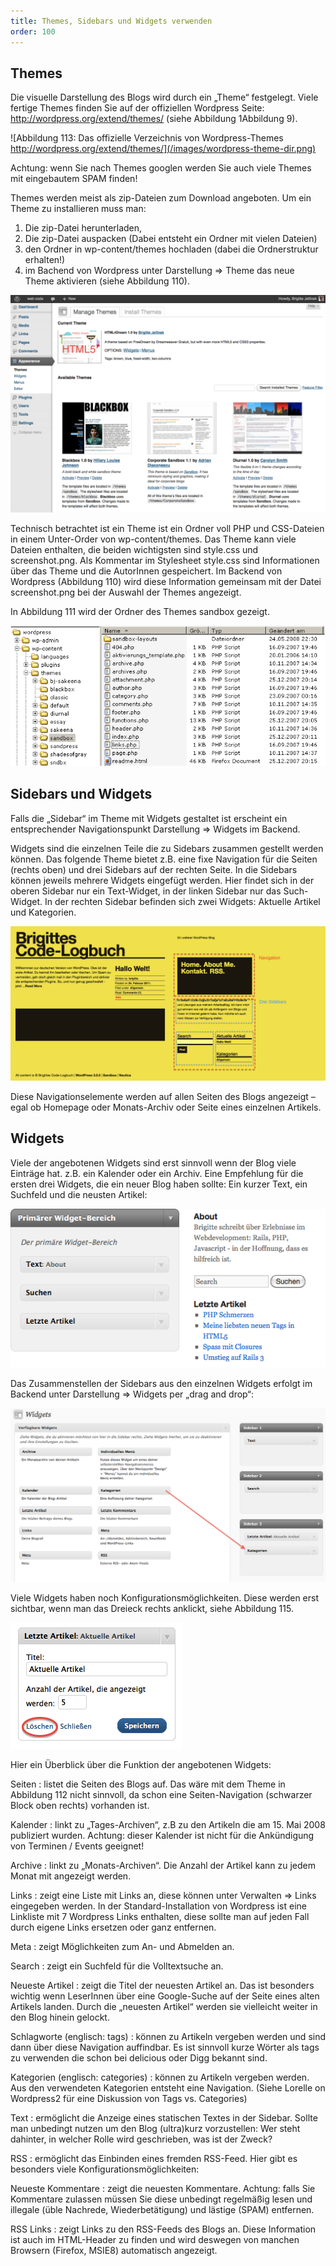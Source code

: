 ```yaml
---
title: Themes, Sidebars und Widgets verwenden
order: 100
---
```


Themes
-------

Die visuelle Darstellung des Blogs wird durch ein „Theme“ festgelegt. Viele fertige Themes finden Sie auf der offiziellen Wordpress Seite: http://wordpress.org/extend/themes/ (siehe Abbildung 1Abbildung 9).


![Abbildung 113: Das offizielle Verzeichnis von Wordpress-Themes http://wordpress.org/extend/themes/](/images/wordpress-theme-dir.png)


Achtung: wenn Sie nach Themes googlen werden Sie auch viele Themes mit eingebautem SPAM finden!

Themes werden meist als zip-Dateien zum Download angeboten. Um ein Theme zu installieren muss man:

1.  Die zip-Datei herunterladen, 
2.  Die zip-Datei auspacken (Dabei entsteht ein Ordner mit vielen Dateien) 
3.  den Ordner in wp-content/themes hochladen (dabei die Ordnerstruktur erhalten!)
4.  im Bachend von Wordpress unter Darstellung ⇒ Theme das neue Theme aktivieren (siehe Abbildung 110).
 
![Abbildung 114: Auswahl des Themes (Navigationspunkt "Darstellungs")](/images/wordpress-themes.png)


Technisch betrachtet ist ein Theme ist ein Ordner voll PHP und CSS-Dateien in einem Unter-Order von wp-content/themes.  Das Theme kann viele Dateien enthalten, die beiden wichtigsten sind style.css und screenshot.png. Als Kommentar im Stylesheet style.css sind Informationen über das Theme und die AutorInnen gespeichert. Im Backend von Wordpress (Abbildung 110) wird diese Information gemeinsam mit der Datei screenshot.png bei der Auswahl der Themes angezeigt.

In Abbildung 111 wird der Ordner des Themes sandbox gezeigt. 


![Abbildung 115: Wordpress Theme "Sandbox“: nach dem Auspacken der ZIP-Datei ein Ordner mit vielen Dateien](/images/wordpress-theme-ordner.png)


Sidebars und Widgets
---------------------

Falls die „Sidebar“ im Theme mit Widgets gestaltet ist erscheint ein entsprechender Navigationspunkt Darstellung ⇒ Widgets im Backend. 

Widgets sind die einzelnen Teile die zu Sidebars zusammen gestellt werden können.  Das folgende Theme bietet z.B. eine fixe Navigation für die Seiten (rechts oben) und drei Sidebars auf der rechten Seite.  In die Sidebars können jeweils mehrere Widgets eingefügt werden.  Hier findet sich in der oberen Sidebar nur ein Text-Widget, in der linken Sidebar nur das Such-Widget. In der rechten Sidebar befinden sich zwei Widgets: Aktuelle Artikel und Kategorien.


![Abbildung 116: Theme mit Page-Navigation (schwarzer Block oben rechts) und drei Sidebars (rot strichlierte Kästen)](/images/wordpress-sidebars.png)

Diese Navigationselemente werden auf allen Seiten des Blogs angezeigt – egal ob Homepage oder Monats-Archiv oder Seite eines einzelnen Artikels. 


Widgets
--------

Viele der angebotenen Widgets sind erst sinnvoll wenn der Blog viele Einträge hat. z.B. ein Kalender oder ein Archiv. Eine Empfehlung für die ersten drei Widgets, die ein neuer Blog haben sollte: Ein kurzer Text, ein Suchfeld und die neusten Artikel:

                  
![Abbildung 117: Empfehlung für einen neuen Blog: Drei Widgets: Text, Suche, Letzte Artikel](/images/wordpress-widgets.png)


Das Zusammenstellen der Sidebars aus den einzelnen Widgets erfolgt im Backend unter Darstellung ⇒ Widgets per „drag and drop“:


![Abbildung 118: Das Widget „Kategorien“ wird per „drag and drop“ zur Sidebar 3 hinzugefügt](/images/wordpress-widget-drag.png)

Viele Widgets haben noch Konfigurationsmöglichkeiten. Diese werden erst sichtbar, wenn man das Dreieck rechts anklickt, siehe Abbildung 115.


![Abbildung 119: Verändern oder Löschen eines Widgets](/images/wordpress-widget-delete.png)

Hier ein Überblick über die Funktion der angebotenen Widgets:

Seiten 
:    listet die Seiten des Blogs auf. Das wäre mit dem Theme in Abbildung 112 nicht sinnvoll, da schon eine Seiten-Navigation (schwarzer Block oben rechts) vorhanden ist.

Kalender 
:    linkt zu „Tages-Archiven“, z.B zu den Artikeln die am 15. Mai 2008 publiziert wurden. Achtung: dieser Kalender ist nicht für die Ankündigung von Terminen / Events geeignet!

Archive 
:    linkt zu „Monats-Archiven“.  Die Anzahl der Artikel kann zu jedem Monat mit angezeigt werden.

Links 
:    zeigt eine Liste mit Links an, diese können unter Verwalten ⇒ Links eingegeben werden. In der Standard-Installation von Wordpress ist eine Linkliste mit 7 Wordpress Links enthalten, diese sollte man auf jeden Fall durch eigene Links ersetzen oder ganz entfernen.

Meta 
:    zeigt Möglichkeiten zum An- und Abmelden an.

Search 
:    zeigt ein Suchfeld für die Volltextsuche an. 

Neueste Artikel 
:    zeigt die Titel der neuesten Artikel an. Das ist besonders wichtig wenn LeserInnen über eine Google-Suche auf der Seite eines alten Artikels landen. Durch die „neuesten Artikel“ werden sie vielleicht weiter in den Blog hinein gelockt.

Schlagworte (englisch: tags) 
:    können zu Artikeln vergeben werden und sind dann über diese Navigation auffindbar. Es ist sinnvoll kurze Wörter als tags zu verwenden die schon bei delicious oder Digg bekannt sind.

Kategorien (englisch: categories) 
:    können zu Artikeln vergeben werden. Aus den verwendeten Kategorien entsteht eine Navigation. (Siehe Lorelle on Wordpress2 für eine Diskussion von Tags vs. Categories)

Text 
:   ermöglicht die Anzeige eines statischen Textes in der Sidebar. Sollte man unbedingt nutzen um den Blog (ultra)kurz vorzustellen: Wer steht dahinter, in welcher Rolle wird geschrieben, was ist der Zweck?

RSS 
:   ermöglicht das Einbinden eines fremden RSS-Feed. Hier gibt es besonders viele Konfigurationsmöglichkeiten:

Neueste Kommentare 
:   zeigt die neuesten Kommentare. Achtung: falls Sie Kommentare zulassen müssen Sie diese unbedingt regelmäßig lesen und illegale (üble Nachrede, Wiederbetätigung) und lästige (SPAM) entfernen.

RSS Links 
:    zeigt Links zu den RSS-Feeds des Blogs an. Diese Information ist auch im HTML-Header zu finden und wird deswegen von manchen Browsern (Firefox, MSIE8) automatisch angezeigt.

<htmlcode caption="verweis auf den RSS-Feed im HEAD eines HTML-Dokuments">
    <link rel="alternate" type="application/rss+xml" 
          href="http://wordpress.local/?feed=rss2" 
          title="Programmier-Portfolio Posts RSS feed">
</htmlcode>

